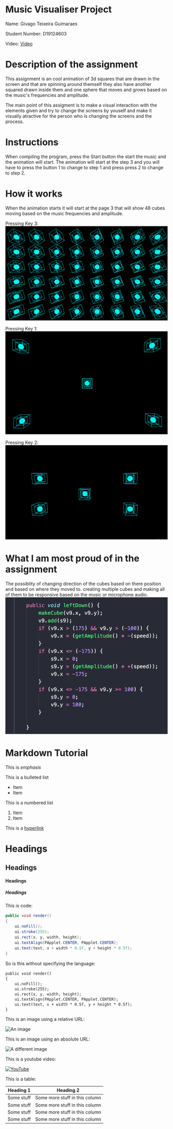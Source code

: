 # Music Visualiser Project

Name: Givago Teixeira Guimaraes

Student Number: D19124603

Video: [Video](http://bryanduggan.org)

# Description of the assignment

This assignment is an cool animation of 3d squares that are drawn in the screen and that are spinning around themself they also have another squared drawn inside them and one sphere that moves and grows based on the music's frequencies and amplitude.

The main point of this assigment is to make a visual interaction with the elements given and try to change the screens by youself and make it visually atractive for the person who is changing the screens and the process.

# Instructions

When compiling the program, press the Start button the start the music and the animation will start.
The animation will start at the step 3 and you will have to press the button 1 to change to step 1 and press press 2 to change to step 2.

# How it works

When the animation starts it will start at the page 3 that will show 48 cubes moving based on the music frequencies and amplitude.

Pressing Key 3:
![Page 3](images/page3.png)

Pressing Key 1:
![Page 1](images/page1.png)

Pressing Key 2:
![Page2](images/page2.png)

# What I am most proud of in the assignment

The possiblity of changing direction of the cubes based on there position and based on where they moved to. creating multiple cubes and making all of them to be responsive based on the music or microphone audio.
![Code showing the change direction](images/code.png)

# Markdown Tutorial

This is _emphasis_

This is a bulleted list

- Item
- Item

This is a numbered list

1. Item
1. Item

This is a [hyperlink](http://bryanduggan.org)

# Headings

## Headings

#### Headings

##### Headings

This is code:

```Java
public void render()
{
	ui.noFill();
	ui.stroke(255);
	ui.rect(x, y, width, height);
	ui.textAlign(PApplet.CENTER, PApplet.CENTER);
	ui.text(text, x + width * 0.5f, y + height * 0.5f);
}
```

So is this without specifying the language:

```
public void render()
{
	ui.noFill();
	ui.stroke(255);
	ui.rect(x, y, width, height);
	ui.textAlign(PApplet.CENTER, PApplet.CENTER);
	ui.text(text, x + width * 0.5f, y + height * 0.5f);
}
```

This is an image using a relative URL:

![An image](images/p8.png)

This is an image using an absolute URL:

![A different image](https://bryanduggandotorg.files.wordpress.com/2019/02/infinite-forms-00045.png?w=595&h=&zoom=2)

This is a youtube video:

[![YouTube](http://img.youtube.com/vi/J2kHSSFA4NU/0.jpg)](https://www.youtube.com/watch?v=J2kHSSFA4NU)

This is a table:

| Heading 1  | Heading 2                      |
| ---------- | ------------------------------ |
| Some stuff | Some more stuff in this column |
| Some stuff | Some more stuff in this column |
| Some stuff | Some more stuff in this column |
| Some stuff | Some more stuff in this column |
